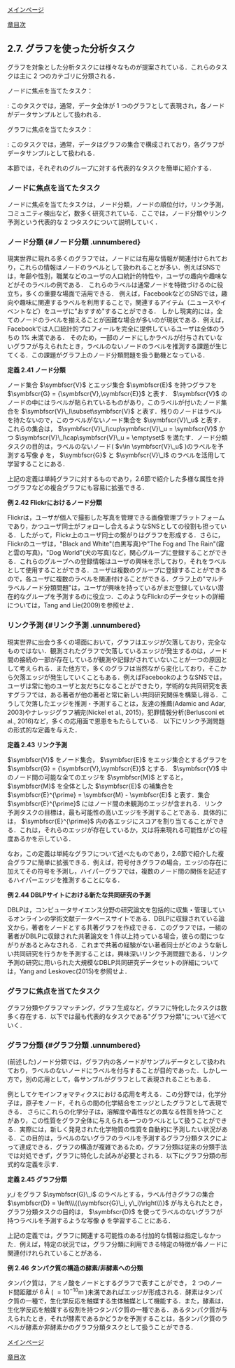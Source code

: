 [メインページ](../../index.markdown)

[章目次](./chap2.md)
## 2.7. グラフを使った分析タスク

グラフを対象とした分析タスクには様々なものが提案されている．これらのタスクは主に $2$ つのカテゴリに分類される．

ノードに焦点を当てたタスク：

:   このタスクでは，通常，データ全体が $1$ つのグラフとして表現され，各ノードがデータサンプルとして扱われる．

グラフに焦点を当てたタスク：

:   このタスクでは，通常，データはグラフの集合で構成されており，各グラフがデータサンプルとして扱われる．

本節では，それぞれのグループに対する代表的なタスクを簡単に紹介する．

### ノードに焦点を当てたタスク

ノードに焦点を当てたタスクは，ノード分類，ノードの順位付け，リンク予測，コミュニティ検出など，数多く研究されている．ここでは，ノード分類やリンク予測という代表的な $2$ つタスクについて説明していく．

### ノード分類 {#ノード分類 .unnumbered}

現実世界に現れる多くのグラフでは，ノードには有用な情報が関連付けられており，これらの情報はノードのラベルとして扱われることが多い．例えばSNSでは，年齢や性別，職業などのユーザの人口統計的特性や，ユーザの趣向や趣味などがそのラベルの例である．
これらのラベルは通常ノードを特徴づけるのに役立ち，多くの重要な場面で活用できる．
例えば，FacebookなどのSNSでは，趣向や趣味に関連するラベルを利用することで，関連するアイテム（ニュースやイベントなど）をユーザに"おすすめ"することができる．
しかし現実的には，全てのノードのラベルを揃えることが困難な場合が多いのが現状である．例えば，Facebookでは人口統計的プロフィールを完全に提供しているユーザは全体のうちの $1\%$ 未満である．
そのため，一部のノードにしかラベルが付与されていないグラフが与えられたとき，ラベルのないノードのラベルを推測する課題が生じてくる．この課題がグラフ上のノード分類問題を扱う動機となっている．

<div class="definition">
 
<strong>定義 2.41 ノード分類</strong>


ノード集合 $\symbfscr{V}$ とエッジ集合 $\symbfscr{E}$ を持つグラフを $\symbfscr{G} = {\symbfscr{V},\symbfscr{E}}$ と表す． $\symbfscr{V}$ のノードの中にはラベルが貼られているものがあり，このラベルが付いたノード集合を $\symbfscr{V}\_l\subset\symbfscr{V}$ と表す．残りのノードはラベルを持たないので，このラベルがないノード集合を $\symbfscr{V}\_u$ と表す．これらの集合は， $\symbfscr{V}\_l\cup\symbfscr{V}\_u = \symbfscr{V}$ かつ $\symbfscr{V}\_l\cap\symbfscr{V}\_u = \emptyset$ を満たす．ノード分類タスクの目的は，ラベルのないノード( $v\in \symbfscr{V}\_u$ )のラベルを予測する写像 $\phi$ を， $\symbfscr{G}$ と $\symbfscr{V}\_l$ のラベルを活用して学習することにある．

</div>

上記の定義は単純グラフに対するものであり，2.6節で紹介した多様な属性を持つグラフなどの複合グラフにも容易に拡張できる．

<div class="eg">
 
<strong>例 2.42 Flickrにおけるノード分類</strong>

Flickrは，ユーザが個人で撮影した写真を管理できる画像管理プラットフォームであり，かつユーザ同士がフォローし合えるようなSNSとしての役割も担っている．したがって，Flickr上のユーザ同士の繋がりはグラフを形成する．さらに，Flickrのユーザは，"Black
and White"(白黒写真)や"The Fog and The Rain"(霧と雲の写真)，"Dog
World"(犬の写真)など，関心グループに登録することができる．これらのグループへの登録情報はユーザの興味を示しており，それをラベルとして使用することができる．ユーザは複数のグループに登録することができるので，各ユーザに複数のラベルを関連付けることができる．グラフ上の"マルチラベルノード分類問題"は，ユーザが興味を持っているがまだ登録していない潜在的なグループを予測するのに役立つ．このようなFlickrのデータセットの詳細については，Tang
and Lie(2009)を参照せよ． 
</div>


### リンク予測 {#リンク予測 .unnumbered}

現実世界に出会う多くの場面において，グラフはエッジが欠落しており，完全なものではない．観測されたグラフで欠落しているエッジが発生するのは，ノード間の接続の一部が存在しているが観測や記録がされていないことが一つの原因として考えられる．また他方で，多くのグラフは当然ながら変化しており，そこから欠落エッジが発生していくこともある．例えばFacebookのようなSNSでは，ユーザは常に他のユーザと友だちになることができたり，学術的な共同研究を表すグラフでは，ある著者が他の著者と常に新しい共同研究関係を構築し得る．こうして欠落したエッジを推測・予測することは，友達の推薦(Adamic
and Adar, 2003)やナレッジグラフ補完(Nickel et al.,
2015)，犯罪情報分析(Berlusconi et al.,
2016)など，多くの応用面で恩恵をもたらしている．
以下にリンク予測問題の形式的な定義を与えた． 
<div class="definition">
 
<strong>定義
2.43 リンク予測</strong>

 $\symbfscr{V}$ をノード集合， $\symbfscr{E}$ をエッジ集合とするグラフを $\symbfscr{G} = {\symbfscr{V},\symbfscr{E}}$ とする． $\symbfscr{V}$ 中のノード間の可能な全てのエッジを $\symbfscr{M}$ とすると， $\symbfscr{M}$ を全体とした $\symbfscr{E}$ の補集合を $\symbfscr{E}^{\prime} = \symbfscr{M} - \symbfscr{E}$ と表す．集合 $\symbfscr{E}^{\prime}$ にはノード間の未観測のエッジが含まれる．リンク予測タスクの目標は，最も可能性の高いエッジを予測することである．具体的には， $\symbfscr{E}^{\prime}$ 内の各エッジにスコアを割り当てることができる．これは，それらのエッジが存在しているか，又は将来現れる可能性がどの程度あるかを示している．

</div>

なお，この定義は単純なグラフについて述べたものであり，2.6節で紹介した複合グラフに簡単に拡張できる．例えば，符号付きグラフの場合，エッジの存在に加えてその符号を予測し，ハイパーグラフでは，複数のノード間の関係を記述するハイパーエッジを推測することになる．

<div class="eg">
 
<strong>例 2.44
DBLPサイトにおける新たな共同研究の予測</strong>

DBLPは，コンピュータサイエンス分野の研究論文を包括的に収集・管理しているオンラインの学術文献データベースサイトである．DBLPに収録されている論文から，著者をノードとする共著グラフを作成できる．このグラフでは，一組の著者がDBLPに収録された共著論文を $1$ 件以上持っている場合，彼らの間につながりがあるとみなされる．これまで共著の経験がない著者同士がどのような新しい共同研究を行うかを予測することは，興味深いリンク予測問題である．リンク予測の研究に用いられた大規模なDBLP共同研究データセットの詳細については，Yang
and Leskovec(2015)を参照せよ． 
</div>


### グラフに焦点を当てたタスク

グラフ分類やグラフマッチング，グラフ生成など，グラフに特化したタスクは数多く存在する．以下では最も代表的なタスクである"グラフ分類"について述べていく．

### グラフ分類 {#グラフ分類 .unnumbered}

(前述した)ノード分類では，グラフ内の各ノードがサンプルデータとして扱われており，ラベルのないノードにラベルを付与することが目的であった．しかし一方で，別の応用として，各サンプルがグラフとして表現されることもある．

例としてケモインフォマティクスにおける応用を考える．この分野では，化学分子は，原子をノード，それらの間の化学結合をエッジとしたグラフとして表現できる．
さらにこれらの化学分子は，溶解度や毒性などの異なる性質を持つことがあり，この性質をグラフ全体に与えられる一つのラベルとして扱うことができる．実際には，新しく発見された化学物質の性質を自動的に予測したい状況がある．この目的は，ラベルのないグラフのラベルを予測するグラフ分類タスクによって達成できる．グラフの構造が複雑であるため，グラフ分類は従来の分類手法では対処できず，グラフに特化した試みが必要とされる．以下にグラフ分類の形式的な定義を示す．

<div class="definition">
 
<strong>定義 2.45 グラフ分類</strong>


 $y\_i$ をグラフ $\symbfscr{G}\_i$ のラベルとする，ラベル付きグラフの集合 $\symbfscr{D} = \left\\\{(\symbfscr{G}\_i, y\_i)\right\\\}$ が与えられたとき，グラフ分類タスクの目的は， $\symbfscr{D}$ を使ってラベルのないグラフが持つラベルを予測するような写像 $\phi$ を学習することにある．

</div>

上記の定義では，グラフに関連する可能性のある付加的な情報は指定しなかった．例えば，特定の状況では，グラフ分類に利用できる特定の特徴が各ノードに関連付けれられていることがある．

<div class="eg">
 
<strong>例 2.46
タンパク質の構造の酵素/非酵素への分類</strong>

タンパク質は，アミノ酸をノードとするグラフで表すことができ， $2$ つのノード間距離が $6$ Å
( $=10^{-10}\textrm{m}$ )未満であればエッジが形成される．酵素はタンパク質の一種で，生化学反応を触媒する生体触媒として機能する．また，酵素は，生化学反応を触媒する役割を持つタンパク質の一種である．あるタンパク質が与えられたとき，それが酵素であるかどうかを予測することは，各タンパク質のラベルが酵素か非酵素かのグラフ分類タスクとして扱うことができる．

</div>



[メインページ](../../index.markdown)

[章目次](./chap2.md)
